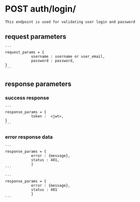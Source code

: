 # POST auth/login/ 

    This endpoint is used for validating user login and password

## request parameters
    ```
    request_params = {
                username : username or user_email,
                password : password,
    }
    ```


<!-- if username and password combination are correct -->
<!-- #jwt contains username  -->
## response parameters

### success response
    ```
    response_params = {
                token :  <jwt>,
    }
    ```

<!-- if username and password combination are incorrect -->
<!--- if username/user_email is not found -->
### error response data
    ```
    response_params = {
                error : {message},
                status : 401,
                }
    ```

    ```
    response_params = {
                error : {message},
                status : 401
                }
    ```

